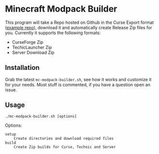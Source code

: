 Minecraft Modpack Builder
======================

This program will take a Repo hosted on Github in the Curse Export format ([example repo](https://github.com/Stonebound/Principium)), download it and automatically create Release Zip files for you. Currently it supports the following formats:

* CurseForge Zip
* TechicLauncher Zip
* Server Download Zip

Installation
-----

Grab the latest ```mc-modpack-builder.sh```, see how it works and customize it for your needs. Most stuff is commented, if you have a question open an issue.

Usage
-----

    ./mc-modpack-builder.sh [options]

Options:

    setup
        Create directories and download required files
    build
        Create Zip builds for Curse, Technic and Server
